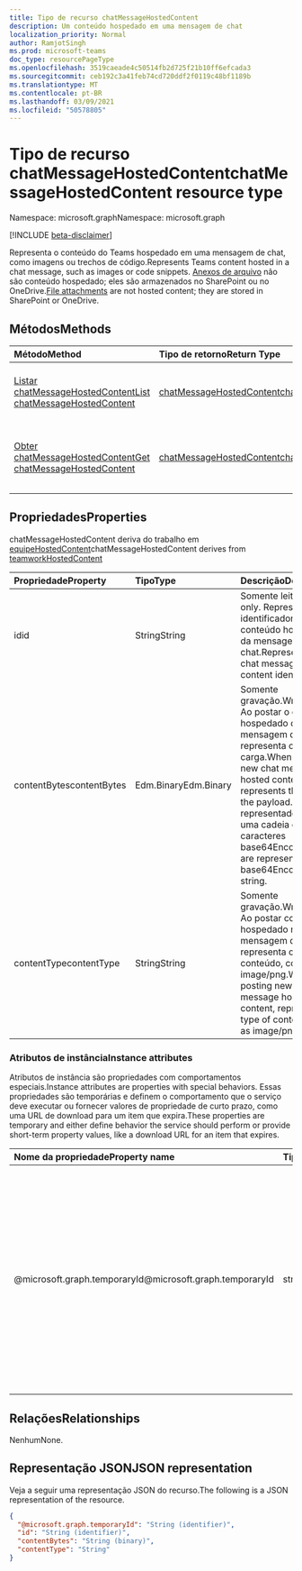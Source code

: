 ```yaml
---
title: Tipo de recurso chatMessageHostedContent
description: Um conteúdo hospedado em uma mensagem de chat
localization_priority: Normal
author: RamjotSingh
ms.prod: microsoft-teams
doc_type: resourcePageType
ms.openlocfilehash: 3519caeade4c50514fb2d725f21b10ff6efcada3
ms.sourcegitcommit: ceb192c3a41feb74cd720ddf2f0119c48bf1189b
ms.translationtype: MT
ms.contentlocale: pt-BR
ms.lasthandoff: 03/09/2021
ms.locfileid: "50578805"
---
```

# <a name="chatmessagehostedcontent-resource-type"></a><span data-ttu-id="93a18-103">Tipo de recurso chatMessageHostedContent</span><span class="sxs-lookup"><span data-stu-id="93a18-103">chatMessageHostedContent resource type</span></span>

<span data-ttu-id="93a18-104">Namespace: microsoft.graph</span><span class="sxs-lookup"><span data-stu-id="93a18-104">Namespace: microsoft.graph</span></span>

[!INCLUDE [beta-disclaimer](../../includes/beta-disclaimer.md)]

<span data-ttu-id="93a18-105">Representa o conteúdo do Teams hospedado em uma mensagem de chat, como imagens ou trechos de código.</span><span class="sxs-lookup"><span data-stu-id="93a18-105">Represents Teams content hosted in a chat message, such as images or code snippets.</span></span>
<span data-ttu-id="93a18-106">[Anexos de arquivo](chatmessageattachment.md) não são conteúdo hospedado; eles são armazenados no SharePoint ou no OneDrive.</span><span class="sxs-lookup"><span data-stu-id="93a18-106">[File attachments](chatmessageattachment.md) are not hosted content; they are stored in SharePoint or OneDrive.</span></span>

## <a name="methods"></a><span data-ttu-id="93a18-107">Métodos</span><span class="sxs-lookup"><span data-stu-id="93a18-107">Methods</span></span>

| <span data-ttu-id="93a18-108">Método</span><span class="sxs-lookup"><span data-stu-id="93a18-108">Method</span></span>       | <span data-ttu-id="93a18-109">Tipo de retorno</span><span class="sxs-lookup"><span data-stu-id="93a18-109">Return Type</span></span> | <span data-ttu-id="93a18-110">Descrição</span><span class="sxs-lookup"><span data-stu-id="93a18-110">Description</span></span> |
|:-------------|:------------|:------------|
| [<span data-ttu-id="93a18-111">Listar chatMessageHostedContent</span><span class="sxs-lookup"><span data-stu-id="93a18-111">List chatMessageHostedContent</span></span>](../api/chatmessage-list-chatmessagehostedcontents.md) | [<span data-ttu-id="93a18-112">chatMessageHostedContent</span><span class="sxs-lookup"><span data-stu-id="93a18-112">chatMessageHostedContent</span></span>](chatmessagehostedcontent.md) | <span data-ttu-id="93a18-113">Recupere a lista de **chatMessageHostedContent** para uma mensagem.</span><span class="sxs-lookup"><span data-stu-id="93a18-113">Retrieve the list of **chatMessageHostedContent** for a message.</span></span> |
| [<span data-ttu-id="93a18-114">Obter chatMessageHostedContent</span><span class="sxs-lookup"><span data-stu-id="93a18-114">Get chatMessageHostedContent</span></span>](../api/chatmessagehostedcontent-get.md) | [<span data-ttu-id="93a18-115">chatMessageHostedContent</span><span class="sxs-lookup"><span data-stu-id="93a18-115">chatMessageHostedContent</span></span>](chatmessagehostedcontent.md) | <span data-ttu-id="93a18-116">Leia as propriedades e as relações de um **objeto chatMessageHostedContent.**</span><span class="sxs-lookup"><span data-stu-id="93a18-116">Read the properties and relationships of a **chatMessageHostedContent** object.</span></span> |

## <a name="properties"></a><span data-ttu-id="93a18-117">Propriedades</span><span class="sxs-lookup"><span data-stu-id="93a18-117">Properties</span></span>

<span data-ttu-id="93a18-118">chatMessageHostedContent deriva do trabalho em [equipeHostedContent](teamworkhostedcontent.md)</span><span class="sxs-lookup"><span data-stu-id="93a18-118">chatMessageHostedContent derives from [teamworkHostedContent](teamworkhostedcontent.md)</span></span>

| <span data-ttu-id="93a18-119">Propriedade</span><span class="sxs-lookup"><span data-stu-id="93a18-119">Property</span></span>     | <span data-ttu-id="93a18-120">Tipo</span><span class="sxs-lookup"><span data-stu-id="93a18-120">Type</span></span>        | <span data-ttu-id="93a18-121">Descrição</span><span class="sxs-lookup"><span data-stu-id="93a18-121">Description</span></span> |
|:-------------|:------------|:------------|
|<span data-ttu-id="93a18-122">id</span><span class="sxs-lookup"><span data-stu-id="93a18-122">id</span></span>            |<span data-ttu-id="93a18-123">String</span><span class="sxs-lookup"><span data-stu-id="93a18-123">String</span></span>       | <span data-ttu-id="93a18-124">Somente leitura.</span><span class="sxs-lookup"><span data-stu-id="93a18-124">Read-only.</span></span> <span data-ttu-id="93a18-125">Representa o identificador de conteúdo hospedado da mensagem de chat.</span><span class="sxs-lookup"><span data-stu-id="93a18-125">Represents the chat message hosted content identifier.</span></span>|
|<span data-ttu-id="93a18-126">contentBytes</span><span class="sxs-lookup"><span data-stu-id="93a18-126">contentBytes</span></span>  |<span data-ttu-id="93a18-127">Edm.Binary</span><span class="sxs-lookup"><span data-stu-id="93a18-127">Edm.Binary</span></span>   | <span data-ttu-id="93a18-128">Somente gravação.</span><span class="sxs-lookup"><span data-stu-id="93a18-128">Write-only.</span></span> <span data-ttu-id="93a18-129">Ao postar o conteúdo hospedado da nova mensagem de chat, representa os bytes da carga.</span><span class="sxs-lookup"><span data-stu-id="93a18-129">When posting new chat message hosted content, represents the bytes of the payload.</span></span> <span data-ttu-id="93a18-130">Eles são representados como uma cadeia de caracteres base64Encoded.</span><span class="sxs-lookup"><span data-stu-id="93a18-130">These are represented as a base64Encoded string.</span></span>|
|<span data-ttu-id="93a18-131">contentType</span><span class="sxs-lookup"><span data-stu-id="93a18-131">contentType</span></span>   |<span data-ttu-id="93a18-132">String</span><span class="sxs-lookup"><span data-stu-id="93a18-132">String</span></span>       | <span data-ttu-id="93a18-133">Somente gravação.</span><span class="sxs-lookup"><span data-stu-id="93a18-133">Write-only.</span></span> <span data-ttu-id="93a18-134">Ao postar conteúdo hospedado na nova mensagem de chat, representa o tipo de conteúdo, como image/png.</span><span class="sxs-lookup"><span data-stu-id="93a18-134">When posting new chat message hosted content, represents the type of content, such as image/png.</span></span>|

### <a name="instance-attributes"></a><span data-ttu-id="93a18-135">Atributos de instância</span><span class="sxs-lookup"><span data-stu-id="93a18-135">Instance attributes</span></span>

<span data-ttu-id="93a18-136">Atributos de instância são propriedades com comportamentos especiais.</span><span class="sxs-lookup"><span data-stu-id="93a18-136">Instance attributes are properties with special behaviors.</span></span>
<span data-ttu-id="93a18-137">Essas propriedades são temporárias e definem o comportamento que o serviço deve executar ou fornecer valores de propriedade de curto prazo, como uma URL de download para um item que expira.</span><span class="sxs-lookup"><span data-stu-id="93a18-137">These properties are temporary and either define behavior the service should perform or provide short-term property values, like a download URL for an item that expires.</span></span>

| <span data-ttu-id="93a18-138">Nome da propriedade</span><span class="sxs-lookup"><span data-stu-id="93a18-138">Property name</span></span>                     | <span data-ttu-id="93a18-139">Tipo</span><span class="sxs-lookup"><span data-stu-id="93a18-139">Type</span></span>   | <span data-ttu-id="93a18-140">Descrição</span><span class="sxs-lookup"><span data-stu-id="93a18-140">Description</span></span>
|:----------------------------------|:-------|:--------------------------------
| <span data-ttu-id="93a18-141">@microsoft.graph.temporaryId</span><span class="sxs-lookup"><span data-stu-id="93a18-141">@microsoft.graph.temporaryId</span></span>      | <span data-ttu-id="93a18-142">string</span><span class="sxs-lookup"><span data-stu-id="93a18-142">string</span></span> | <span data-ttu-id="93a18-143">Somente gravação.</span><span class="sxs-lookup"><span data-stu-id="93a18-143">Write-only.</span></span> <span data-ttu-id="93a18-144">Representa a temporaryId do conteúdo hospedado ao postar uma mensagem para se referir ao conteúdo hospedado no **recurso chatMessage** que está sendo enviado.</span><span class="sxs-lookup"><span data-stu-id="93a18-144">Represents the temporaryId for the hosted content while posting a message to refer to the hosted content in **chatMessage** resource being sent.</span></span>|

## <a name="relationships"></a><span data-ttu-id="93a18-145">Relações</span><span class="sxs-lookup"><span data-stu-id="93a18-145">Relationships</span></span>

<span data-ttu-id="93a18-146">Nenhum</span><span class="sxs-lookup"><span data-stu-id="93a18-146">None.</span></span>

## <a name="json-representation"></a><span data-ttu-id="93a18-147">Representação JSON</span><span class="sxs-lookup"><span data-stu-id="93a18-147">JSON representation</span></span>

<span data-ttu-id="93a18-148">Veja a seguir uma representação JSON do recurso.</span><span class="sxs-lookup"><span data-stu-id="93a18-148">The following is a JSON representation of the resource.</span></span>

<!-- {
  "blockType": "resource",
  "optionalProperties": [

  ],
  "@odata.type": "microsoft.graph.chatMessageHostedContent",
  "keyProperty": "id"
}-->

```json
{
  "@microsoft.graph.temporaryId": "String (identifier)",
  "id": "String (identifier)",
  "contentBytes": "String (binary)",
  "contentType": "String"
}
```

<!-- uuid: 16cd6b66-4b1a-43a1-adaf-3a886856ed98
2019-02-04 14:57:30 UTC -->
<!-- {
  "type": "#page.annotation",
  "description": "chatMessageHostedContent resource",
  "keywords": "",
  "section": "documentation",
  "tocPath": ""
}-->


